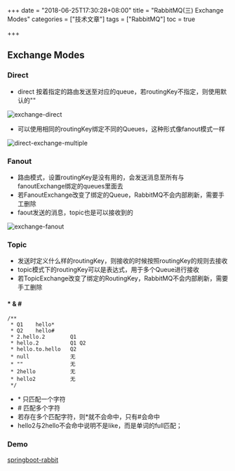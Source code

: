 +++
date = "2018-06-25T17:30:28+08:00" title = "RabbitMQ(三) Exchange Modes" categories = ["技术文章"] tags = ["RabbitMQ"] toc = true

+++

## Exchange Modes

### Direct

- direct 按着指定的路由发送至对应的queue，若routingKey不指定，则使用默认的""

![exchange-direct](https://www.rabbitmq.com/img/tutorials/intro/exchange-direct.png)

- 可以使用相同的routingKey绑定不同的Queues，这种形式像fanout模式一样

![direct-exchange-multiple](http://www.rabbitmq.com/img/tutorials/direct-exchange-multiple.png)

### Fanout

- 路由模式，设置routingKey是没有用的，会发送消息至所有与fanoutExchange绑定的queues里面去
- 若FanoutExchange改变了绑定的Queue，RabbitMQ不会内部刷新，需要手工删除
- faout发送的消息，topic也是可以接收到的

![exchange-fanout](https://www.rabbitmq.com/img/tutorials/intro/exchange-fanout.png)

### Topic

- 发送时定义什么样的routingKey，则接收的时候按照routingKey的规则去接收
- topic模式下的routingKey可以是表达式，用于多个Queue进行接收
- 若TopicExchange改变了绑定的RoutingKey，RabbitMQ不会内部刷新，需要手工删除

#### \*  &  \#

```
/**
 * Q1    hello*
 * Q2    hello#
 * 2.hello.2        Q1
 * hello.2          Q1 Q2
 * hello.to.hello   Q2
 * null             无
 * ""               无
 * 2hello           无
 * hello2           无
 */
```

- \* 只匹配一个字符
- \# 匹配多个字符
- 若存在多个匹配字符，则\*就不会命中，只有\#会命中
- hello2与2hello不会命中说明不是like，而是单词的full匹配；

### Demo

[springboot-rabbit](https://github.com/kedadiannao220/springboot-exp/tree/master/springboot-rabbit)







